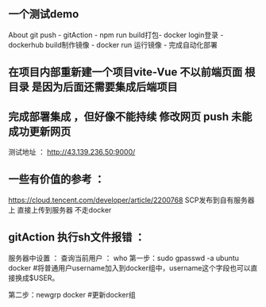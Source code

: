 ## 一个测试demo

About
git push - gitAction - npm run build打包- docker login登录 -dockerhub build制作镜像 - docker run 运行镜像 - 完成自动化部署

## 在项目内部重新建一个项目vite-Vue  不以前端页面 根目录 是因为后面还需要集成后端项目 

## 完成部署集成  ，但好像不能持续   修改网页 push  未能成功更新网页 
测试地址 ： 
http://43.139.236.50:9000/




## 一些有价值的参考 ： 
https://cloud.tencent.com/developer/article/2200768   SCP发布到自有服务器上 直接上传到服务器 不走docker 

## gitAction 执行sh文件报错  ： 

服务器中设置 ： 
查询当前用户 ： who
第一步：sudo gpasswd -a ubuntu docker  #将普通用户username加入到docker组中，username这个字段也可以直接换成$USER。

第二步：newgrp docker  #更新docker组